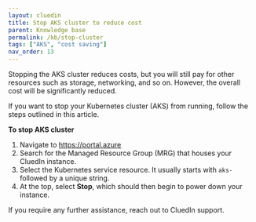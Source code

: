 ```yaml
---
layout: cluedin
title: Stop AKS cluster to reduce cost
parent: Knowledge base
permalink: /kb/stop-cluster
tags: ["AKS", "cost saving"]
nav_order: 13
---
```


Stopping the AKS cluster reduces costs, but you will still pay for other resources such as storage, networking, and so on. However, the overall cost will be significantly reduced.

If you want to stop your Kubernetes cluster (AKS) from running, follow the steps outlined in this article.

**To stop AKS cluster**

1. Navigate to https://portal.azure
1. Search for the Managed Resource Group (MRG) that houses your CluedIn instance.
1. Select the Kubernetes service resource. It usually starts with `aks-` followed by a unique string.
1. At the top, select **Stop**, which should then begin to power down your instance.

If you require any further assistance, reach out to CluedIn support.